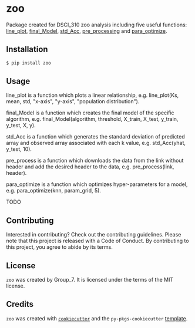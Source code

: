 # zoo

Package created for DSCI_310 zoo analysis including five useful functions: [line_plot](src/zoo/line_plot.py), [final_Model](src/zoo/train_and_predict_model.py), [std_Acc](src/zoo/std_acc.py), 
[pre_processing](src/zoo/pre_processing.py) and [para_optimize](src/zoo/para_optimize.py).

## Installation

```bash
$ pip install zoo
```

## Usage

line_plot is a function which plots a linear relationship, e.g. line_plot(Ks, mean, std, "x-axis", "y-axis", "population distribution").

final_Model is a function which creates the final model of the specific algorithm, e.g. final_Model(algorithm, threshold, X_train, X_test, y_train, y_test, X, y).

std_Acc is a function which generates the standard deviation of predicted array and observed array associated with each k value, e.g. std_Acc(yhat, y_test, 10).

pre_process is a function which downloads the data from the link without header and add the desired header to the data, e.g. pre_process(link, header).

para_optimize is a function which optimizes hyper-parameters for a model, e.g. para_optimize(knn, param_grid, 5).

TODO


## Contributing

Interested in contributing? Check out the contributing guidelines. Please note that this project is released with a Code of Conduct. By contributing to this project, you agree to abide by its terms.

## License

`zoo` was created by Group_7. It is licensed under the terms of the MIT license.

## Credits

`zoo` was created with [`cookiecutter`](https://cookiecutter.readthedocs.io/en/latest/) and the `py-pkgs-cookiecutter` [template](https://github.com/py-pkgs/py-pkgs-cookiecutter).
